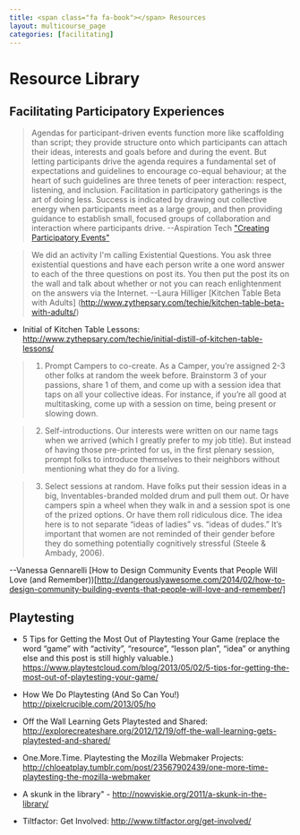 ```yaml
---
title: <span class="fa fa-book"></span> Resources
layout: multicourse_page
categories: [facilitating]
---
```


# Resource Library 

## Facilitating Participatory Experiences

>Agendas for participant-driven events function more like scaffolding than script; they provide 
structure onto which participants can attach their ideas, interests and goals before and during the 
event. But letting participants drive the agenda requires a fundamental set of expectations and 
guidelines to encourage co-equal behaviour; at the heart of such guidelines are three tenets of 
peer interaction: respect, listening, and inclusion. Facilitation in participatory gatherings is the art of 
doing less. Success is indicated by drawing out collective energy when participants meet as a 
large group, and then providing guidance to establish small, focused groups of collaboration and 
interaction where participants drive.
--Aspiration Tech ["Creating Participatory Events"](https://aspirationtech.org/files/AspirationCreatingParticipatoryEvents.pdf)


>We did an activity I'm calling Existential Questions. You ask three existential questions and have each person write a one word answer to each of the three questions on post its. You then put the post its on the wall and talk about whether or not you can reach enlightenment on the answers via the Internet.
--Laura Hilliger [Kitchen Table Beta with Adults] (http://www.zythepsary.com/techie/kitchen-table-beta-with-adults/)


* Initial of Kitchen Table Lessons: http://www.zythepsary.com/techie/initial-distill-of-kitchen-table-lessons/

>1. Prompt Campers to co-create. As a Camper, you’re assigned 2-3 other folks at random the week before. Brainstorm 3 of your passions, share 1 of them, and come up with a session idea that taps on all your collective ideas. For instance, if you’re all good at multitasking, come up with a session on time, being present or slowing down. 

>2. Self-introductions. Our interests were written on our name tags when we arrived (which I greatly prefer to my job title). But instead of having those pre-printed for us, in the first plenary session, prompt folks to introduce themselves to their neighbors without mentioning what they do for a living. 

>3. Select sessions at random. Have folks put their session ideas in a big, Inventables-branded molded drum and pull them out. Or have campers spin a wheel when they walk in and a session spot is one of the prized options. Or have them roll ridiculous dice. The idea here is to not separate “ideas of ladies” vs. “ideas of dudes.” It’s important that women are not reminded of their gender before they do something potentially cognitively stressful (Steele & Ambady, 2006).

--Vanessa Gennarelli [How to Design Community Events that People Will Love (and Remember))[http://dangerouslyawesome.com/2014/02/how-to-design-community-building-events-that-people-will-love-and-remember/]


## Playtesting 

* 5 Tips for Getting the Most Out of Playtesting Your Game (replace the word “game” with “activity”, “resource”, “lesson plan”, “idea” or anything else and this post is still highly valuable.) https://www.playtestcloud.com/blog/2013/05/02/5-tips-for-getting-the-most-out-of-playtesting-your-game/

* How We Do Playtesting (And So Can You!) http://pixelcrucible.com/2013/05/ho
* Off the Wall Learning Gets Playtested and Shared: http://explorecreateshare.org/2012/12/19/off-the-wall-learning-gets-playtested-and-shared/
* One.More.Time. Playtesting the Mozilla Webmaker Projects: http://chloeatplay.tumblr.com/post/23567902439/one-more-time-playtesting-the-mozilla-webmaker

* A skunk in the library" - http://nowviskie.org/2011/a-skunk-in-the-library/
* Tiltfactor: Get Involved: http://www.tiltfactor.org/get-involved/

